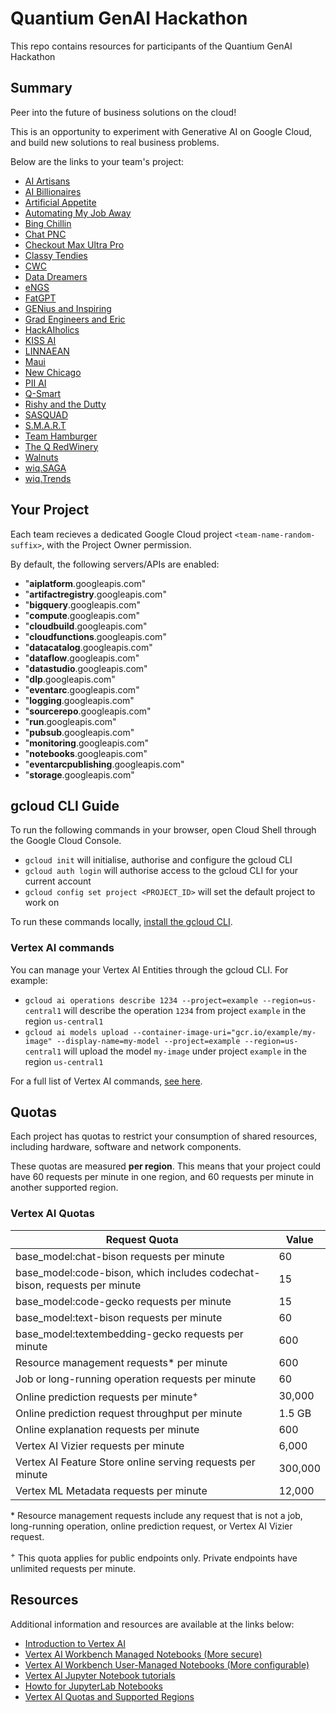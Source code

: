 # Quantium GenAI Hackathon

This repo contains resources for participants of the Quantium GenAI Hackathon

## Summary 

Peer into the future of business solutions on the cloud! 

This is an opportunity to experiment with Generative AI on Google Cloud, and build new solutions to real business problems.

Below are the links to your team's project:

- [AI Artisans](https://console.cloud.google.com/home/dashboard?project=ai-artisans-lui5ep)
- [AI Billionaires](https://console.cloud.google.com/home/dashboard?project=ai-billionaires-1hpilb)
- [Artificial Appetite](https://console.cloud.google.com/home/dashboard?project=artificial-appetite-2zny4y)
- [Automating My Job Away](https://console.cloud.google.com/home/dashboard?project=automating-my-job-away-op4aoo)
- [Bing Chillin](https://console.cloud.google.com/home/dashboard?project=bing-chillin-o81m8v)
- [Chat PNC](https://console.cloud.google.com/home/dashboard?project=chat-pnc-rpms7t)
- [Checkout Max Ultra Pro](https://console.cloud.google.com/home/dashboard?project=checkout-max-ultra-pro-16xmw0)
- [Classy Tendies](https://console.cloud.google.com/home/dashboard?project=classy-tendies-l02wp3)
- [CWC](https://console.cloud.google.com/home/dashboard?project=cwc-fsvzhn)
- [Data Dreamers](https://console.cloud.google.com/home/dashboard?project=data-dreamers-1ejypr)
- [eNGS](https://console.cloud.google.com/home/dashboard?project=engs-sv83is)
- [FatGPT](https://console.cloud.google.com/home/dashboard?project=fat-gpt-s4rvy2)
- [GENius and Inspiring](https://console.cloud.google.com/home/dashboard?project=genius-and-inspiring-a209r3)
- [Grad Engineers and Eric](https://console.cloud.google.com/home/dashboard?project=grad-engineers-and-eric-zz6zih)
- [HackAIholics](https://console.cloud.google.com/home/dashboard?project=hack-ai-holics-uoh83p)
- [KISS AI](https://console.cloud.google.com/home/dashboard?project=kiss-ai-obec7a)
- [LINNAEAN](https://console.cloud.google.com/home/dashboard?project=linnaean-nlnh4q)
- [Maui](https://console.cloud.google.com/home/dashboard?project=maui-ame4zo)
- [New Chicago](https://console.cloud.google.com/home/dashboard?project=new-chicago-w6bq87)
- [PII AI](https://console.cloud.google.com/home/dashboard?project=pii-ai-6inigd)
- [Q-Smart](https://console.cloud.google.com/home/dashboard?project=q-smart-b5l0ti)
- [Rishy and the Dutty](https://console.cloud.google.com/home/dashboard?project=rishy-and-the-dutts-mu80km)
- [SASQUAD](https://console.cloud.google.com/home/dashboard?project=sasquad-t5mdly)
- [S.M.A.R.T](https://console.cloud.google.com/home/dashboard?project=smart-oxapj5)
- [Team Hamburger](https://console.cloud.google.com/home/dashboard?project=team-cheeseburger-xqeh6i)
- [The Q RedWinery](https://console.cloud.google.com/home/dashboard?project=the-q-red-winery-07eyc2)
- [Walnuts](https://console.cloud.google.com/home/dashboard?project=walnuts-y10usz)
- [wiq.SAGA](https://console.cloud.google.com/home/dashboard?project=wiq-saga-90qv8n)
- [wiq.Trends](https://console.cloud.google.com/home/dashboard?project=wiq-trends-0423zp)

## Your Project

Each team recieves a dedicated Google Cloud project `<team-name-random-suffix>`, with the Project Owner permission.

By default, the following servers/APIs are enabled:

- "**aiplatform**.googleapis.com"
- "**artifactregistry**.googleapis.com"
- "**bigquery**.googleapis.com"
- "**compute**.googleapis.com"
- "**cloudbuild**.googleapis.com"
- "**cloudfunctions**.googleapis.com"
- "**datacatalog**.googleapis.com"
- "**dataflow**.googleapis.com"
- "**datastudio**.googleapis.com"
- "**dlp**.googleapis.com"
- "**eventarc**.googleapis.com"
- "**logging**.googleapis.com"
- "**sourcerepo**.googleapis.com"
- "**run**.googleapis.com"
- "**pubsub**.googleapis.com"
- "**monitoring**.googleapis.com"
- "**notebooks**.googleapis.com"
- "**eventarcpublishing**.googleapis.com"
- "**storage**.googleapis.com"

## gcloud CLI Guide

To run the following commands in your browser, open Cloud Shell through the Google Cloud Console.

- `gcloud init` will initialise, authorise and configure the gcloud CLI
- `gcloud auth login` will authorise access to the gcloud CLI for your current account
- `gcloud config set project <PROJECT_ID>` will set the default project to work on

To run these commands locally, [install the gcloud CLI](https://cloud.google.com/sdk/docs/install).

### Vertex AI commands
You can manage your Vertex AI Entities through the gcloud CLI. For example:
- `gcloud ai operations describe 1234 --project=example --region=us-central1` will describe the operation `1234` from project `example` in the region `us-central1`
- `gcloud ai models upload --container-image-uri="gcr.io/example/my-image" --display-name=my-model --project=example --region=us-central1` will upload the model `my-image` under project `example` in the region `us-central1`

For a full list of Vertex AI commands, [see here](https://cloud.google.com/sdk/gcloud/reference/ai).

## Quotas

Each project has quotas to restrict your consumption of shared resources, including hardware, software and network components.

These quotas are measured **per region**. This means that your project could have 60 requests per minute in one region, and 60 requests per minute in another supported region. 


### Vertex AI Quotas
| Request Quota | Value |
|----|---|
| base_model:chat-bison requests per minute | 60 |
| base_model:code-bison, which includes codechat-bison, requests per minute | 15 |
| base_model:code-gecko requests per minute | 15 |
| base_model:text-bison requests per minute | 60 |
| base_model:textembedding-gecko requests per minute | 600 |
| Resource management requests* per minute | 600 |
| Job or long-running operation requests per minute | 60 |
| Online prediction requests per minute<sup>+</sup> | 30,000 |
| Online prediction request throughput per minute | 1.5 GB |
| Online explanation requests per minute | 600 |
| Vertex AI Vizier requests per minute | 6,000 |
| Vertex AI Feature Store online serving requests per minute | 300,000 |
| Vertex ML Metadata requests per minute | 12,000 |

\* Resource management requests include any request that is not a job, long-running operation, online prediction request, or Vertex AI Vizier request.

<sup>+</sup> This quota applies for public endpoints only. Private endpoints have unlimited requests per minute.


## Resources

Additional information and resources are available at the links below:

- [Introduction to Vertex AI](https://cloud.google.com/vertex-ai/docs/start/introduction-unified-platform)
- [Vertex AI Workbench Managed Notebooks (More secure)](https://cloud.google.com/vertex-ai/docs/workbench/managed/introduction)
- [Vertex AI Workbench User-Managed Notebooks (More configurable)](https://cloud.google.com/vertex-ai/docs/workbench/user-managed/introduction)
- [Vertex AI Jupyter Notebook tutorials](https://cloud.google.com/vertex-ai/docs/tutorials/jupyter-notebooks#vertex-ai-workbench)
- [Howto for JupyterLab Notebooks](https://jupyterlab.readthedocs.io/en/stable/user/notebook.html)
- [Vertex AI Quotas and Supported Regions](https://cloud.google.com/vertex-ai/docs/quotas#image)


